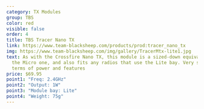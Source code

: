 ```yaml
---
category: TX Modules
group: TBS
color: red
visible: false
order: 4
title: TBS Tracer Nano TX
link: https://www.team-blacksheep.com/products/prod:tracer_nano_tx
img: https://www.team-blacksheep.com/img/gallery/TracerMtx-lite1.jpg
text: As with the Crossfire Nano TX, this module is a sized-down equivalent to
  the Micro one, and also fits any radios that use the Lite bay. Very similar in
  terms of power and features
price: $69.95
point1: "Freq: 2.4GHz"
point2: "Output: 1W"
point3: "Module bay: Lite"
point4: "Weight: 75g"
---
```

